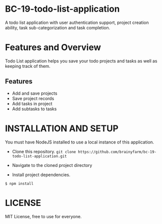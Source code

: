 # BC-19-todo-list-application
A todo list application with user authentication support, project creation ability, task sub-categorization and task completion.

# Features and Overview

Todo List application helps you save your todo projects and tasks as well as keeping track of them.

## Features

- Add and save projects
- Save project records
- Add tasks in project
- Add subtasks to tasks


# INSTALLATION AND SETUP

You must have NodeJS installed to use a local instance of this application.

- Clone this repository.
`git clone https://github.com/brainyfarm/bc-19-todo-list-application.git`

- Navigate to the cloned project directory

- Install project dependencies.

` $ npm install `

# LICENSE
MIT License, free to use for everyone.